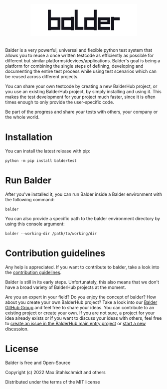 
<div align="center">
  <img style="margin: 20px;max-width: 68%" src="doc/source/_static/balder_w_boarder.png">
</div>

Balder is a very powerful, universal and flexible python test system that allows you to reuse a once written testcode as 
efficiently as possible for different but similar platforms/devices/applications. Balder's goal is
being a platform for combining the single steps of defining, developing and documenting the entire test 
process while using test scenarios which can be reused across different projects.

You can share your own testcode by creating a new BalderHub project, or you use an existing BalderHub project, by simply 
installing and using it. This makes the test development for your project much faster, since it is often times enough to 
only provide the user-specific code.

Be part of the progress and share your tests with others, your company or the whole world.


# Installation

You can install the latest release with pip:

```
python -m pip install baldertest
```

# Run Balder

After you've installed it, you can run Balder inside a Balder environment with the following command:

```
balder
```

You can also provide a specific path to the balder environment directory by using this console argument:

```
balder --working-dir /path/to/working/dir
```

# Contribution guidelines

Any help is appreciated. If you want to contribute to balder, take a look into the 
[contribution guidelines](https://github.com/balder-dev/balder/blob/main/CONTRIBUTING.md).

Balder is still in its early steps. Unfortunately, this also means that we don't have a broad variety of BalderHub 
projects at the moment.

Are you an expert in your field? Do you enjoy the concept of balder? How about you create your own
BalderHub project? Take a look into our [Balder GitHub Group](https://github.com/balder-dev) and feel free to share 
your ideas. You can contribute to an existing project or create your own. If you are not sure, a project for your idea 
already exists or if you want to discuss your ideas with others, feel free to
[create an issue in the BalderHub main entry project](https://github.com/balder-dev/hub.balder.dev/issues) or
[start a new discussion](https://github.com/balder-dev/hub.balder.dev/discussions).

# License

Balder is free and Open-Source

Copyright (c) 2022 Max Stahlschmidt and others

Distributed under the terms of the MIT license